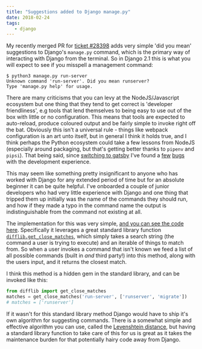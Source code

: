 ```yaml
---
title: "Suggestions added to Django manage.py"
date: 2018-02-24
tags:
   - django
---
```


My recently merged PR for [ticket #28398](https://code.djangoproject.com/ticket/28398) adds very simple 'did you mean'
suggestions to Django's `manage.py` command, which is the primary way of interacting with Django from the terminal. So in Django 
2.1 this is what you will expect to see if you misspell a management command:

```
$ python3 manage.py run-server
Unknown command 'run-server'. Did you mean runserver?
Type 'manage.py help' for usage.
```

There are many criticisms that you can levy at the NodeJS/Javascript ecosystem but one thing that they tend 
to get correct is 'developer friendliness', e.g tools that lend themselves to being easy to use out of 
the box with little or no configuration. This means that tools are expected to auto-reload, produce coloured output
and be fairly simple to invoke right off the bat. Obviously this isn't a universal rule - things like webpack configuration
is an art unto itself, but in general I think it holds true, and I think perhaps the Python ecosystem could take a few lessons 
from NodeJS (especially around packaging, but that's getting better thanks to `pipenv` and `pipsi`). That being said, since 
[switching to gatsby](/goodbye-simple-hello-gatsby) I've found a [few](https://github.com/gatsbyjs/gatsby/issues/3551) 
[bugs](https://github.com/gatsbyjs/gatsby/issues/4216) with the development experience.
 
This may seem like something pretty insignificant to anyone who has worked with Django for any extended period of time 
but for an absolute beginner it can be quite helpful. I've onboarded a couple of junior developers who had very 
little experience with Django and one thing that tripped them up initially was the name of the commands they should run, 
and how if they made a typo in the command name the output is indistinguishable from the command not existing at all.

The implementation for this was very simple, [and you can see the code here](https://github.com/django/django/pull/9703/files). 
Specifically it leverages a great standard library function 
[`difflib.get_close_matches`](https://docs.python.org/3.6/library/difflib.html#difflib.get_close_matches), which simply 
takes a search string (the command a user is trying to execute) and an iterable of things to match from. So when a user 
invokes a command that isn't known we feed a list of all possible commands (built in *and* third party!) into this method, 
along with the users input, and it returns the closest match.

I think this method is a hidden gem in the standard library, and can be invoked like this:

```python
from difflib import get_close_matches
matches = get_close_matches('run-server', ['runserver', 'migrate'])
# matches = ['runserver']
```

If it wasn't for this standard library method Django would have to ship it's own algorithm for suggesting commands.
There is a somewhat simple and effective algorithm you can use, called the 
[Levenshtein distance](https://en.wikipedia.org/wiki/Levenshtein_distance#Computing_Levenshtein_distance), but having 
a standard library function to take care of this for us is great as it takes the maintenance burden for that potentially 
hairy code away from Django.
